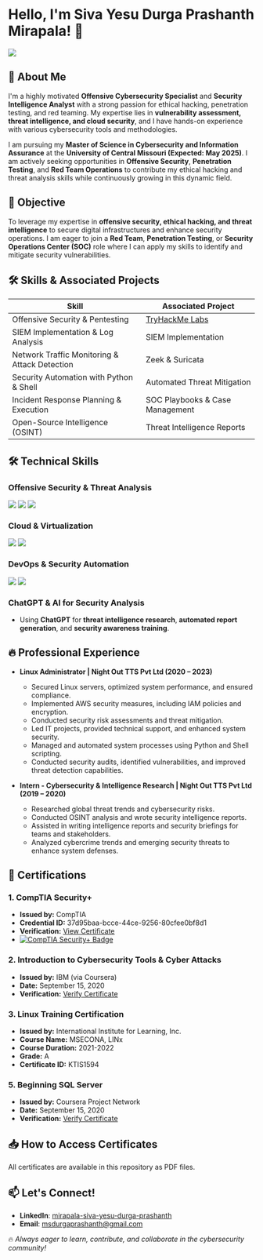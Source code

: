 # Hello, I'm Siva Yesu Durga Prashanth Mirapala! 👋

<a href="https://www.linkedin.com/in/mirapala-siva-yesu-durga-prashanth/"><img src="https://img.shields.io/badge/-LinkedIn-0072b1?&style=for-the-badge&logo=linkedin&logoColor=white" /></a>

## 🚀 About Me
I'm a highly motivated **Offensive Cybersecurity Specialist** and **Security Intelligence Analyst** with a strong passion for ethical hacking, penetration testing, and red teaming. My expertise lies in **vulnerability assessment, threat intelligence, and cloud security**, and I have hands-on experience with various cybersecurity tools and methodologies. 

I am pursuing my **Master of Science in Cybersecurity and Information Assurance** at the **University of Central Missouri (Expected: May 2025)**. I am actively seeking opportunities in **Offensive Security**, **Penetration Testing**, and **Red Team Operations** to contribute my ethical hacking and threat analysis skills while continuously growing in this dynamic field.

## 🎯 Objective
To leverage my expertise in **offensive security, ethical hacking, and threat intelligence** to secure digital infrastructures and enhance security operations. I am eager to join a **Red Team**, **Penetration Testing**, or **Security Operations Center (SOC)** role where I can apply my skills to identify and mitigate security vulnerabilities.

## 🛠️ Skills & Associated Projects
| Skill                                         | Associated Project         |
|-----------------------------------------------|----------------------------|
| Offensive Security & Pentesting              | <a href="https://tryhackme.com/p/msydprashanth">TryHackMe Labs</a> |
| SIEM Implementation & Log Analysis          | <a hHref="https://splunk.com">SIEM Implementation</a> |
| Network Traffic Monitoring & Attack Detection | <a hhref="https://zeek.org">Zeek & Suricata</a> |
| Security Automation with Python & Shell       | Automated Threat Mitigation |
| Incident Response Planning & Execution      | SOC Playbooks & Case Management |
| Open-Source Intelligence (OSINT)            | Threat Intelligence Reports |

## 🛠️ Technical Skills
### Offensive Security & Threat Analysis
<div>
    <img src="https://img.shields.io/badge/-Metasploit-1679A7?&style=for-the-badge&logo=Metasploit&logoColor=white" />
    <img src="https://img.shields.io/badge/-Burp_Suite-F57921?&style=for-the-badge&logo=BurpSuite&logoColor=white" />
    <img src="https://img.shields.io/badge/-Wireshark-1679A7?&style=for-the-badge&logo=Wireshark&logoColor=white" />
</div>

### Cloud & Virtualization
<div>
    <img src="https://img.shields.io/badge/-AWS-FF9900?&style=for-the-badge&logo=amazonaws&logoColor=white" />
    <img src="https://img.shields.io/badge/-Docker-2496ED?&style=for-the-badge&logo=docker&logoColor=white" />
</div>

### DevOps & Security Automation
<div>
    <img src="https://img.shields.io/badge/-GitHub-181717?&style=for-the-badge&logo=GitHub&logoColor=white" />
    <img src="https://img.shields.io/badge/-Jenkins-D24939?&style=for-the-badge&logo=Jenkins&logoColor=white" />
</div>

### ChatGPT & AI for Security Analysis
- Using **ChatGPT** for **threat intelligence research**, **automated report generation**, and **security awareness training**.

## 🔥 Professional Experience
- **Linux Administrator | Night Out TTS Pvt Ltd (2020 – 2023)**
  - Secured Linux servers, optimized system performance, and ensured compliance.
  - Implemented AWS security measures, including IAM policies and encryption.
  - Conducted security risk assessments and threat mitigation.
  - Led IT projects, provided technical support, and enhanced system security.
  - Managed and automated system processes using Python and Shell scripting.
  - Conducted security audits, identified vulnerabilities, and improved threat detection capabilities.
  
- **Intern - Cybersecurity & Intelligence Research | Night Out TTS Pvt Ltd (2019 – 2020)**
  - Researched global threat trends and cybersecurity risks.
  - Conducted OSINT analysis and wrote security intelligence reports.
  - Assisted in writing intelligence reports and security briefings for teams and stakeholders.
  - Analyzed cybercrime trends and emerging security threats to enhance system defenses.

## 📂 Certifications

### 1. CompTIA Security+
- **Issued by:** CompTIA  
- **Credential ID:** 37d95baa-bcce-44ce-9256-80cfee0bf8d1  
- **Verification:** [View Certificate](https://www.credly.com/badges/37d95baa-bcce-44ce-9256-80cfee0bf8d1/public_url)  
- <a href="https://www.credly.com/badges/37d95baa-bcce-44ce-9256-80cfee0bf8d1/public_url" target="_blank">
  <img src="https://img.shields.io/badge/-Security%2B-FF0000?&style=for-the-badge&logo=CompTIA&logoColor=white" alt="CompTIA Security+ Badge" />
</a>


### 2. Introduction to Cybersecurity Tools & Cyber Attacks
- **Issued by:** IBM (via Coursera)
- **Date:** September 15, 2020
- **Verification:** [Verify Certificate](https://coursera.org/verify/4PK3NL5WHZLR)

### 3. Linux Training Certification
- **Issued by:** International Institute for Learning, Inc.
- **Course Name:** MSECONA, LINx
- **Course Duration:** 2021-2022
- **Grade:** A
- **Certificate ID:** KTIS1594

### 5. Beginning SQL Server
- **Issued by:** Coursera Project Network
- **Date:** September 15, 2020
- **Verification:** [Verify Certificate](https://coursera.org/verify/GFA3TCQQCXSJ)
  
## 📥 How to Access Certificates
All certificates are available in this repository as PDF files.
  
## 📫 Let's Connect!
- **LinkedIn**: [mirapala-siva-yesu-durga-prashanth](https://www.linkedin.com/in/mirapala-siva-yesu-durga-prashanth/)
- **Email**: msdurgaprashanth@gmail.com

🔥 *Always eager to learn, contribute, and collaborate in the cybersecurity community!*
